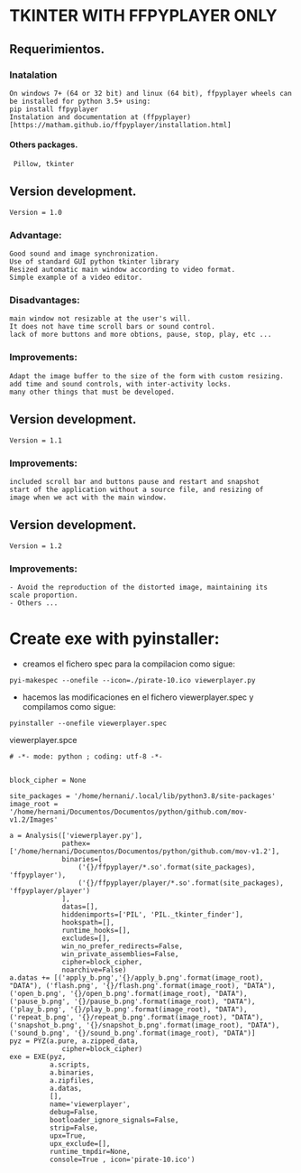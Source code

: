 # TKINTER WITH FFPYPLAYER ONLY
## Requerimientos.
### Inatalation
    On windows 7+ (64 or 32 bit) and linux (64 bit), ffpyplayer wheels can be installed for python 3.5+ using:
    pip install ffpyplayer
    Instalation and documentation at (ffpyplayer)[https://matham.github.io/ffpyplayer/installation.html]
#### Others packages.
     Pillow, tkinter
## Version development.
    Version = 1.0
### Advantage:
    Good sound and image synchronization. 
    Use of standard GUI python tkinter library
    Resized automatic main window according to video format.
    Simple example of a video editor.
### Disadvantages:
    main window not resizable at the user's will.
    It does not have time scroll bars or sound control.
    lack of more buttons and more obtions, pause, stop, play, etc ...
### Improvements:
    Adapt the image buffer to the size of the form with custom resizing.
    add time and sound controls, with inter-activity locks.
    many other things that must be developed.
## Version development.
    Version = 1.1
### Improvements:
    included scroll bar and buttons pause and restart and snapshot
    start of the application without a source file, and resizing of
    image when we act with the main window.
## Version development.
    Version = 1.2
### Improvements:
    - Avoid the reproduction of the distorted image, maintaining its 
    scale proportion.
    - Others ...
# Create exe with pyinstaller:

- creamos el fichero spec para la compilacion como sigue:

`pyi-makespec --onefile --icon=./pirate-10.ico viewerplayer.py`

- hacemos las modificaciones en el fichero viewerplayer.spec y compilamos como sigue:

`pyinstaller --onefile viewerplayer.spec`

viewerplayer.spce

```
# -*- mode: python ; coding: utf-8 -*-


block_cipher = None

site_packages = '/home/hernani/.local/lib/python3.8/site-packages'
image_root = '/home/hernani/Documentos/Documentos/python/github.com/mov-v1.2/Images'

a = Analysis(['viewerplayer.py'],
             pathex=['/home/hernani/Documentos/Documentos/python/github.com/mov-v1.2'],
             binaries=[
                 ('{}/ffpyplayer/*.so'.format(site_packages), 'ffpyplayer'),
                 ('{}/ffpyplayer/player/*.so'.format(site_packages), 'ffpyplayer/player')
             ],
             datas=[],
             hiddenimports=['PIL', 'PIL._tkinter_finder'],
             hookspath=[],
             runtime_hooks=[],
             excludes=[],
             win_no_prefer_redirects=False,
             win_private_assemblies=False,
             cipher=block_cipher,
             noarchive=False)
a.datas += [('apply_b.png','{}/apply_b.png'.format(image_root), "DATA"), ('flash.png', '{}/flash.png'.format(image_root), "DATA"), ('open_b.png', '{}/open_b.png'.format(image_root), "DATA"), ('pause_b.png', '{}/pause_b.png'.format(image_root), "DATA"), ('play_b.png', '{}/play_b.png'.format(image_root), "DATA"), ('repeat_b.png', '{}/repeat_b.png'.format(image_root), "DATA"), ('snapshot_b.png', '{}/snapshot_b.png'.format(image_root), "DATA"), ('sound_b.png', '{}/sound_b.png'.format(image_root), "DATA")]
pyz = PYZ(a.pure, a.zipped_data,
             cipher=block_cipher)
exe = EXE(pyz,
          a.scripts,
          a.binaries,
          a.zipfiles,
          a.datas,
          [],
          name='viewerplayer',
          debug=False,
          bootloader_ignore_signals=False,
          strip=False,
          upx=True,
          upx_exclude=[],
          runtime_tmpdir=None,
          console=True , icon='pirate-10.ico')

```
